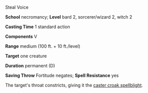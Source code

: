 Steal Voice

**School** necromancy; **Level** bard 2, sorcerer/wizard 2, witch 2

**Casting Time** 1 standard action

**Components** V

**Range** medium (100 ft. + 10 ft./level)

**Target** one creature

**Duration** permanent (D)

**Saving Throw** Fortitude negates; **Spell Resistance** yes

The target's throat constricts, giving it the [caster croak spellblight](../magic/spellblights.md#_caster-croak).


